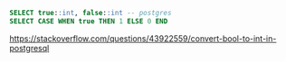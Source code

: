 ```sql
SELECT true::int, false::int -- postgres
SELECT CASE WHEN true THEN 1 ELSE 0 END
```

https://stackoverflow.com/questions/43922559/convert-bool-to-int-in-postgresql
